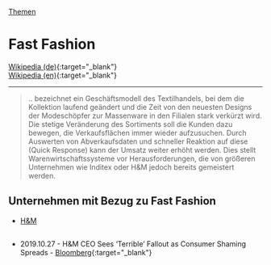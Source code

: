[Themen](../themen.html)   

# Fast Fashion
[Wikipedia (de)](https://de.wikipedia.org/wiki/Fast_Fashion){:target="_blank"}   
[Wikipedia (en)](https://en.wikipedia.org/wiki/Fast_fashion){:target="_blank"}   

---

> .. bezeichnet ein Geschäftsmodell des Textilhandels, bei dem die Kollektion laufend geändert und die Zeit von den neuesten Designs der Modeschöpfer zur Massenware in den Filialen stark verkürzt wird. Die stetige Veränderung des Sortiments soll die Kunden dazu bewegen, die Verkaufsflächen immer wieder aufzusuchen. Durch Auswerten von Abverkaufsdaten und schneller Reaktion auf diese (Quick Response) kann der Umsatz weiter erhöht werden. Dies stellt Warenwirtschaftssysteme vor Herausforderungen, die von größeren Unternehmen wie Inditex oder H&M jedoch bereits gemeistert werden.

## Unternehmen mit Bezug zu Fast Fashion
* [H&M](../konzerne/h&m.html)


## 
* 2019.10.27 - H&M CEO Sees ‘Terrible’ Fallout as Consumer Shaming Spreads - [Bloomberg](https://www.bloomberg.com/news/articles/2019-10-27/h-m-ceo-sees-terrible-fallout-as-consumer-shaming-spreads?srnd=markets-vp){:target="_blank"}   
